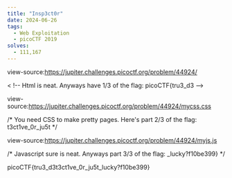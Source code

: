 ```yaml
---
title: "Insp3ct0r"
date: 2024-06-26
tags:
  - Web Exploitation
  - picoCTF 2019
solves:
  - 111,167
---
```


view-source:https://jupiter.challenges.picoctf.org/problem/44924/ <br>

< !-- Html is neat. Anyways have 1/3 of the flag: picoCTF{tru3_d3 --> <br>

view-source:https://jupiter.challenges.picoctf.org/problem/44924/mycss.css <br>

/* You need CSS to make pretty pages. Here's part 2/3 of the flag: t3ct1ve_0r_ju5t */ <br>

view-source:https://jupiter.challenges.picoctf.org/problem/44924/myjs.js <br>

/* Javascript sure is neat. Anyways part 3/3 of the flag: _lucky?f10be399} */ <br>

picoCTF{tru3_d3t3ct1ve_0r_ju5t_lucky?f10be399} <br>

